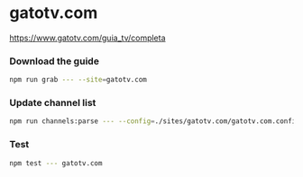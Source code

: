 # gatotv.com

https://www.gatotv.com/guia_tv/completa

### Download the guide

```sh
npm run grab --- --site=gatotv.com
```

### Update channel list

```sh
npm run channels:parse --- --config=./sites/gatotv.com/gatotv.com.config.js --output=./sites/gatotv.com/gatotv.com.channels.xml
```

### Test

```sh
npm test --- gatotv.com
```
